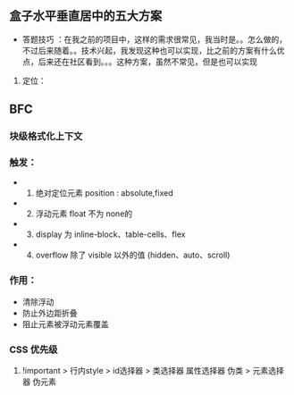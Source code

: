 ## 盒子水平垂直居中的五大方案
- 答题技巧 ：在我之前的项目中，这样的需求很常见，我当时是。。怎么做的，不过后来随着。。技术兴起，我发现这种也可以实现，比之前的方案有什么优点，后来还在社区看到。。。这种方案，虽然不常见，但是也可以实现

1. 定位：


## BFC
### 块级格式化上下文
###  触发：
- 1. 绝对定位元素 position : absolute,fixed
- 2. 浮动元素 float 不为 none的
- 3. display 为 inline-block、table-cells、flex
- 4. overflow 除了 visible 以外的值 (hidden、auto、scroll)
### 作用：
- 清除浮动
- 防止外边距折叠
- 阻止元素被浮动元素覆盖

### CSS 优先级
1. !important > 行内style > id选择器 > 类选择器 属性选择器 伪类 > 元素选择器 伪元素